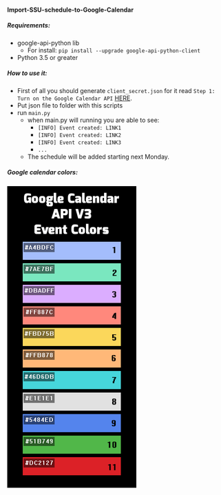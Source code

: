 #### Import-SSU-schedule-to-Google-Calendar

##### Requirements:

* google-api-python lib
    * For install: `pip install --upgrade google-api-python-client`
* Python 3.5 or greater

##### How to use it:

* First of all you should generate `client_secret.json` for it read `Step 1: Turn on the Google Calendar API`  [HERE](https://developers.google.com/google-apps/calendar/quickstart/python). 
* Put json file to folder with this scripts
* run `main.py`
   * when main.py will running you are able to see: 
      * `[INFO] Event created: LINK1`
      * `[INFO] Event created: LINK2`
      * `[INFO] Event created: LINK3`
      * `...`
   * The schedule will be added starting next Monday.
   
   
##### Google calendar colors:

![google_colors_id](google_colors_id.png)